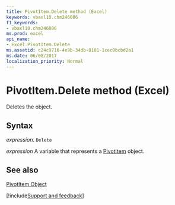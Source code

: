 ```yaml
---
title: PivotItem.Delete method (Excel)
keywords: vbaxl10.chm246086
f1_keywords:
- vbaxl10.chm246086
ms.prod: excel
api_name:
- Excel.PivotItem.Delete
ms.assetid: c24c9716-4e9b-34db-8101-1cec0bcbd2a1
ms.date: 06/08/2017
localization_priority: Normal
---
```



# PivotItem.Delete method (Excel)

Deletes the object.


## Syntax

_expression_. `Delete`

_expression_ A variable that represents a [PivotItem](Excel.PivotItem.md) object.


## See also


[PivotItem Object](Excel.PivotItem.md)

[!include[Support and feedback](~/includes/feedback-boilerplate.md)]